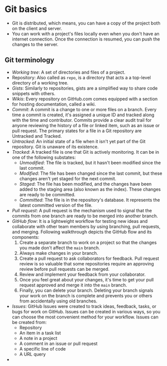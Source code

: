 # Git basics

* Git is distributed, which means, you can have a copy of the project both on the client and server.
* You can work with a project's files locally even when you don't have an internet connection. Once the connection is resumed, you can push the changes to the server.

## Git terminology

- _Working tree_: A set of directories and files of a project.
- Repository: Also called as `repo`, is a directory that acts a a top-level directory of a working tree. 
- _Gists_: Similarly to repositories, gists are a simplified way to share code snippets with others.
- _Wikis_: Every repository on GitHub.com comes equipped with a section for hosting documentation, called a wiki.
- _Commit_: A commit is a change to one or more files on a branch. Every time a commit is created, it's assigned a unique ID and tracked along with the time and contributor. Commits provide a clear audit trail for anyone reviewing the history of a file or linked item, such as an issue or pull request. The primary states for a file in a Git repository are Untracked and Tracked.
- _Untracked_: An initial state of a file when it isn't yet part of the Git repository. Git is unaware of its existence.
- _Tracked_: A tracked file is one that Git is actively monitoring. It can be in one of the following substates:
  - _Unmodified_: The file is tracked, but it hasn't been modified since the last commit.
  - _Modified_: The file has been changed since the last commit, but these changes aren't yet staged for the next commit.
  - _Staged_: The file has been modified, and the changes have been added to the staging area (also known as the index). These changes are ready to be committed.
  - _Committed_: The file is in the repository's database. It represents the latest committed version of the file.
- _Pull request_: A pull request is the mechanism used to signal that the commits from one branch are ready to be merged into another branch.
- _GitHub flow_: It is a lightweight workflow for testing new ideas and collaborate with other team members by using branching, pull requests, and merging. Following walkthrough depicts the GitHub flow and its components:
  1. Create a separate branch to work on a project so that the changes you made don't affect the `main` branch.
  2. Always make changes in your branch.
  3. Create a pull request to ask collaborators for feedback. Pull request review is so valuable that some repositories require an approving review before pull requests can be merged.
  4. Review and implement your feedback from your collaborator.
  5. Once you feel great about your changes, it's time to get your pull request approved and merge it into the `main` branch.
  6. Finally, you can delete your branch. Deleting your branch signals your work on the branch is complete and prevents you or others from accidentally using old branches.
- _Issues_: GitHub Issues were created to track ideas, feedback, tasks, or bugs for work on GitHub. Issues can be created in various ways, so you can choose the most convenient method for your workflow. Issues can be created from:
  - Repository
  - An item in a task list
  - A note in a project
  - A comment in an issue or pull request
  - A specific line of code
  - A URL query
- 

